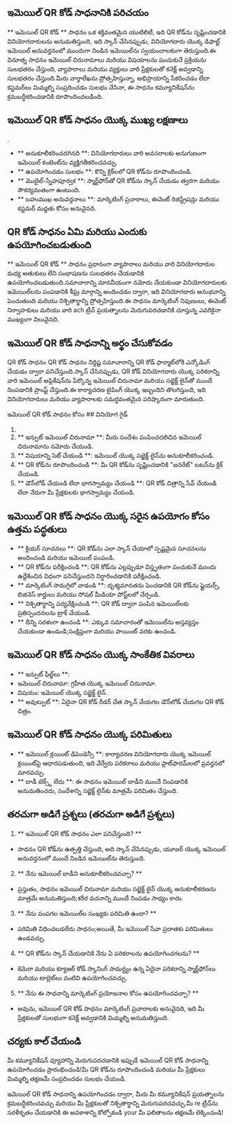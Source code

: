 ## ఇమెయిల్ QR కోడ్ సాధనానికి పరిచయం

** ఇమెయిల్ QR కోడ్ ** సాధనం ఒక శక్తివంతమైన యుటిలిటీ, ఇది QR కోడ్‌ను సృష్టించడానికి వినియోగదారులను అనుమతిస్తుంది, ఇది స్కాన్ చేసినప్పుడు, వినియోగదారు యొక్క డిఫాల్ట్ ఇమెయిల్ అనువర్తనంలో ముందుగా నిండిన ఇమెయిల్‌ను స్వయంచాలకంగా తెరుస్తుంది.ఈ వినూత్న సాధనం ఇమెయిల్ చిరునామాలు మరియు విషయాలను పంచుకునే ప్రక్రియను సులభతరం చేస్తుంది, వ్యాపారాలు మరియు వ్యక్తులు వారి ప్రేక్షకులతో కనెక్ట్ అవ్వడాన్ని సులభతరం చేస్తుంది.మీరు వార్తాలేఖను ప్రోత్సహిస్తున్నా, అభిప్రాయాన్ని సేకరించడం లేదా కస్టమర్‌లు మిమ్మల్ని సంప్రదించడం సులభం చేసినా, ఈ సాధనం కమ్యూనికేషన్‌ను క్రమబద్ధీకరించడానికి రూపొందించబడింది.

## ఇమెయిల్ QR కోడ్ సాధనం యొక్క ముఖ్య లక్షణాలు

.
- ** అనుకూలీకరించదగినది **: వినియోగదారులు వారి అవసరాలకు అనుగుణంగా ఇమెయిల్ కంటెంట్‌ను వ్యక్తిగతీకరించవచ్చు.
- ** ఉపయోగించడం సులభం **: కొన్ని క్లిక్‌లలో QR కోడ్‌ను రూపొందించండి.
- ** మొబైల్-స్నేహపూర్వక **: స్మార్ట్‌ఫోన్‌తో QR కోడ్‌ను స్కాన్ చేయడం త్వరగా మరియు సౌకర్యవంతంగా ఉంటుంది.
- ** బహుముఖ అనువర్తనాలు **: మార్కెటింగ్ ప్రచారాలు, ఈవెంట్ రిజిస్ట్రేషన్లు మరియు కస్టమర్ మద్దతు కోసం అనువైనది.

## QR కోడ్ సాధనం ఏమి మరియు ఎందుకు ఉపయోగించబడుతుంది

** ఇమెయిల్ QR కోడ్ ** సాధనం ప్రధానంగా వ్యాపారాలు మరియు వారి వినియోగదారుల మధ్య అతుకులు లేని సంభాషణను సులభతరం చేయడానికి ఉపయోగించబడుతుంది.సమాచారాన్ని మానవీయంగా నమోదు చేయకుండా వినియోగదారులకు ఇమెయిల్‌లను పంపడానికి శీఘ్ర మార్గాన్ని అందించడం ద్వారా, ఇది వినియోగదారు అనుభవాన్ని పెంచుతుంది మరియు నిశ్చితార్థాన్ని ప్రోత్సహిస్తుంది.ఈ సాధనం మార్కెటింగ్ నిపుణులు, ఈవెంట్ నిర్వాహకులు మరియు వారి ach ట్రీచ్ ప్రయత్నాలను మెరుగుపరచడానికి చూస్తున్న ఎవరికైనా ముఖ్యంగా విలువైనది.

## ఇమెయిల్ QR కోడ్ సాధనాన్ని అర్థం చేసుకోవడం

QR కోడ్ సాధనం QR కోడ్ సాధనం నిర్దిష్ట సమాచారాన్ని QR కోడ్ ఫార్మాట్‌లోకి ఎన్కోడింగ్ చేయడం ద్వారా పనిచేస్తుంది.స్కాన్ చేసినప్పుడు, QR కోడ్ వినియోగదారు యొక్క పరికరాన్ని వారి ఇమెయిల్ అప్లికేషన్‌ను పేర్కొన్న ఇమెయిల్ చిరునామా మరియు సబ్జెక్ట్ లైన్‌తో ముందే నింపడానికి ప్రాంప్ట్ చేస్తుంది.ఈ కార్యాచరణ టైపింగ్ యొక్క ఇబ్బందిని తొలగిస్తుంది, ఇది వినియోగదారులు మరియు వ్యాపారాలకు సమర్థవంతమైన పరిష్కారంగా మారుతుంది.

ఇమెయిల్ QR కోడ్ సాధనం కోసం ## వినియోగ గైడ్

1.
2. ** ఇన్పుట్ ఇమెయిల్ చిరునామా **: మీరు సందేశం పంపించదలిచిన ఇమెయిల్ చిరునామాను నమోదు చేయండి.
3. ** విషయాన్ని సెట్ చేయండి **: ఇమెయిల్ యొక్క సబ్జెక్ట్ లైన్‌ను అనుకూలీకరించండి.
4. ** QR కోడ్‌ను రూపొందించండి **: మీ QR కోడ్‌ను సృష్టించడానికి "జనరేట్" బటన్‌ను క్లిక్ చేయండి.
5. ** డౌన్‌లోడ్ చేయండి లేదా భాగస్వామ్యం చేయండి **: QR కోడ్ చిత్రాన్ని సేవ్ చేయండి లేదా నేరుగా మీ ప్రేక్షకులకు భాగస్వామ్యం చేయండి.

## ఇమెయిల్ QR కోడ్ సాధనం యొక్క సరైన ఉపయోగం కోసం ఉత్తమ పద్ధతులు

- ** క్లియర్ సూచనలు **: QR కోడ్‌ను ఎలా స్కాన్ చేయాలో స్పష్టమైన సూచనలను అందించండి మరియు ఇమెయిల్ పంపండి.
- ** QR కోడ్‌ను పరీక్షించండి **: QR కోడ్‌ను ఎల్లప్పుడూ విస్తృతంగా పంచుకునే ముందు ఉద్దేశించిన విధంగా పనిచేస్తుందని నిర్ధారించడానికి పరీక్షించండి.
- ** మార్కెటింగ్ సామగ్రిలో వాడండి **: దృశ్యమానతను పెంచడానికి QR కోడ్‌ను ఫ్లైయర్స్, బిజినెస్ కార్డులు మరియు సోషల్ మీడియా పోస్ట్‌లలో చేర్చండి.
- ** నిశ్చితార్థాన్ని పర్యవేక్షించండి **: QR కోడ్ ద్వారా పంపిన ఇమెయిల్‌లకు ప్రతిస్పందనలను ట్రాక్ చేయండి.
- ** దీన్ని సరళంగా ఉంచండి **: ఎక్కువ సమాచారంతో ఇమెయిల్‌ను అస్తవ్యస్తం చేయకుండా ఉండండి;సంక్షిప్తంగా మరియు పాయింట్ వరకు ఉంచండి.

## ఇమెయిల్ QR కోడ్ సాధనం యొక్క సాంకేతిక వివరాలు

- ** ఇన్పుట్ ఫీల్డ్‌లు **:
- ఇమెయిల్ చిరునామా: గ్రహీత యొక్క ఇమెయిల్ చిరునామా.
- విషయం: ఇమెయిల్ యొక్క సబ్జెక్ట్ లైన్.
- ** అవుట్పుట్ **: ఏదైనా QR కోడ్ రీడర్ చేత స్కాన్ చేయగల డౌన్‌లోడ్ చేయగల QR కోడ్ చిత్రం.

## ఇమెయిల్ QR కోడ్ సాధనం యొక్క పరిమితులు

- ** ఇమెయిల్ క్లయింట్ డిపెండెన్సీ **: కార్యాచరణ వినియోగదారు యొక్క ఇమెయిల్ క్లయింట్‌పై ఆధారపడుతుంది, ఇది వేర్వేరు పరికరాలు మరియు ప్లాట్‌ఫారమ్‌లలో ప్రవర్తనలో మారవచ్చు.
- ** బాడీ టెక్స్ట్ లేదు **: ఈ సాధనం ఇమెయిల్ బాడీని ముందే నింపడానికి అనుమతించదు, సందేశాన్ని సబ్జెక్ట్ లైన్‌కు మాత్రమే పరిమితం చేస్తుంది.

## తరచుగా అడిగే ప్రశ్నలు (తరచుగా అడిగే ప్రశ్నలు)

1. ** ఇమెయిల్ QR కోడ్ సాధనం ఎలా పనిచేస్తుంది? **
- సాధనం QR కోడ్‌ను ఉత్పత్తి చేస్తుంది, అది స్కాన్ చేసినప్పుడు, యూజర్ యొక్క ఇమెయిల్ అనువర్తనంలో ముందే నిండిన ఇమెయిల్‌ను తెరుస్తుంది.

2. ** నేను ఇమెయిల్ బాడీని అనుకూలీకరించవచ్చా? **
- ప్రస్తుతం, సాధనం ఇమెయిల్ చిరునామా మరియు సబ్జెక్ట్ లైన్ యొక్క అనుకూలీకరణను మాత్రమే అనుమతిస్తుంది;శరీర వచనాన్ని ముందే నింపడం సాధ్యం కాదు.

3. ** నేను పంపగల ఇమెయిల్‌ల సంఖ్యకు పరిమితి ఉందా? **
- పరిమితి విధించబడలేదు సాధనం;అయితే, మీ ఇమెయిల్ సేవా ప్రదాతకు పరిమితులు ఉండవచ్చు.

4. ** QR కోడ్‌ను స్కాన్ చేయడానికి నేను ఏ పరికరాలను ఉపయోగించగలను? **
- కెమెరా మరియు క్యూఆర్ కోడ్ స్కానింగ్ సామర్ధ్యం ఉన్న ఏదైనా పరికరాన్ని స్మార్ట్‌ఫోన్‌లు మరియు టాబ్లెట్‌లు వంటివి ఉపయోగించవచ్చు.

5. ** నేను ఈ సాధనాన్ని మార్కెటింగ్ ప్రయోజనాల కోసం ఉపయోగించవచ్చా? **
- అవును, ఇమెయిల్ QR కోడ్ సాధనం మార్కెటింగ్ ప్రచారాలకు అనువైనది, ఇది మీ ప్రేక్షకులతో సులభంగా కనెక్ట్ అవ్వడానికి మిమ్మల్ని అనుమతిస్తుంది.

## చర్యకు కాల్ చేయండి

మీ కమ్యూనికేషన్ వ్యూహాన్ని మెరుగుపరచడానికి ఇప్పుడే ఇమెయిల్ QR కోడ్ సాధనాన్ని ఉపయోగించడం ప్రారంభించండి!మీ QR కోడ్‌ను రూపొందించండి మరియు మీ ప్రేక్షకులు మిమ్మల్ని తక్షణమే సంప్రదించడం సులభం చేయండి.

ఇమెయిల్ QR కోడ్ సాధనాన్ని ఉపయోగించడం ద్వారా, మీరు మీ కమ్యూనికేషన్ ప్రయత్నాలను క్రమబద్ధీకరించవచ్చు మరియు మీ ప్రేక్షకులతో నిశ్చితార్థాన్ని మెరుగుపరచవచ్చు.మీ re ట్రీచ్‌ను సరళీకృతం చేయడానికి ఈ అవకాశాన్ని కోల్పోకండి your మీ ఫలితాలను తక్షణమే లెక్కించండి!